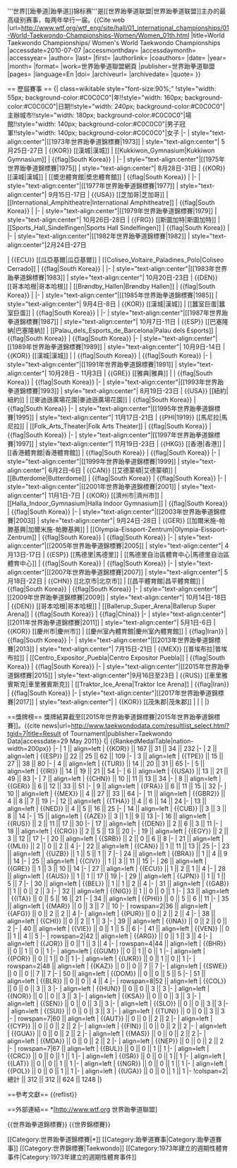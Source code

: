'''世界[[跆拳道|跆拳道]]锦标赛'''是[[世界跆拳道联盟|世界跆拳道联盟]]主办的最高级别赛事，每两年举行一届。<ref>{{Cite web |url=http://www.wtf.org/wtf_eng/site/hall/01_international_championships/01-World-Taekwondo-Championships-Women/Women_01th.html |title=World Taekwondo Championships/ Women's World Taekwondo Championships |accessdate=2010-07-07 |accessmonthday= |accessdaymonth= |accessyear= |author= |last= |first= |authorlink= |coauthors= |date= |year= |month= |format= |work=世界跆拳道聯盟網頁 |publisher=世界跆拳道聯盟 |pages= |language=En |doi= |archiveurl= |archivedate= |quote= }}</ref>

== 歷屆賽事 ==
{| class=wikitable style="font-size:90%;"
!style="width: 55px; background-color:#C0C0C0"|年!!style="width: 160px; background-color:#C0C0C0"|日期!!style="width: 240px; background-color:#C0C0C0"|主辦城市!!style="width: 180px; background-color:#C0C0C0"|場館!!style="width: 140px; background-color:#C0C0C0"|男子冠軍!!style="width: 140px; background-color:#C0C0C0"|女子
|-
| style="text-align:center"|[[1973年世界跆拳道錦標賽|1973]]
| style="text-align:center"| 5月25日-27日
| {{KOR}} [[漢城|漢城]]
| [[Kukkiwon_Gymnasium|Kukkiwon Gymnasium]]
| {{flag|South Korea}}
|
|-
| style="text-align:center"|[[1975年世界跆拳道錦標賽|1975]]
| style="text-align:center"| 8月28日-31日
| {{KOR}} [[漢城|漢城]]
| [[奬忠體育館|奬忠體育館]]
| {{flag|South Korea}}
|
|-
| style="text-align:center"|[[1977年世界跆拳道錦標賽|1977]]
| style="text-align:center"| 9月15日-17日
| {{USA}} [[芝加哥|芝加哥]]
| [[International_Amphitheatre|International Amphitheatre]]
| {{flag|South Korea}}
|
|-
| style="text-align:center"|[[1979年世界跆拳道錦標賽|1979]]
| style="text-align:center"| 10月26日-28日
| {{FRG}} [[斯圖加特|斯圖加特]]
| [[Sports_Hall_Sindelfingen|Sports Hall Sindelfingen]]
| {{flag|South Korea}}
|
|-
| style="text-align:center"|[[1982年世界跆拳道錦標賽|1982]]
| style="text-align:center"|2月24日-27日

| {{ECU}} [[瓜亞基爾|瓜亞基爾]]
| [[Coliseo_Voltaire_Paladines_Polo|Coliseo Cerrado]]
| {{flag|South Korea}}
|
|-
| style="text-align:center"|[[1983年世界跆拳道錦標賽|1983]]
| style="text-align:center"| 10月20日-23日
| {{DEN}} [[哥本哈根|哥本哈根]]
| [[Brøndby_Hallen|Brøndby Hallen]]
| {{flag|South Korea}}
|
|-
| style="text-align:center"|[[1985年世界跆拳道錦標賽|1985]]
| style="text-align:center"| 9月4日-8日
| {{KOR}} [[漢城|漢城]]
| [[蠶室巨蛋|蠶室巨蛋]]
| {{flag|South Korea}}
|
|-
| style="text-align:center"|[[1987年世界跆拳道錦標賽|1987]]
| style="text-align:center"| 10月7日-11日
| {{ESP}} [[巴塞隆納|巴塞隆納]]
| [[Palau_dels_Esports_de_Barcelona|Palau dels Esports]]
| {{flag|South Korea}}
| {{flag|South Korea}}
|-
| style="text-align:center"|[[1989年世界跆拳道錦標賽|1989]]
| style="text-align:center"| 10月9日-14日
| {{KOR}} [[漢城|漢城]]
| 
| {{flag|South Korea}}
| {{flag|South Korea}}
|-
| style="text-align:center"|[[1991年世界跆拳道錦標賽|1991]]
| style="text-align:center"| 10月28日 - 11月3日
| {{GRE}} [[雅典|雅典]]
| 
| {{flag|South Korea}}
| {{flag|South Korea}}
|-
| style="text-align:center"|[[1993年世界跆拳道錦標賽|1993]]
| style="text-align:center"| 8月19日-23日
| {{USA}} [[紐約|紐約]]
| [[麥迪遜廣場花園|麥迪遜廣場花園]]
| {{flag|South Korea}}
| {{flag|South Korea}}
|-
| style="text-align:center"|[[1995年世界跆拳道錦標賽|1995]]
| style="text-align:center"| 11月17日-21日
| {{PHI|1919}} [[馬尼拉|馬尼拉]]
| [[Folk_Arts_Theater|Folk Arts Theater]]
| {{flag|South Korea}}
| {{flag|South Korea}}
|-
| style="text-align:center"|[[1997年世界跆拳道錦標賽|1997]]
| style="text-align:center"| 11月19日-23日
| {{HKG}} [[香港|香港]]
| [[香港體育館|香港體育館]]
| {{flag|South Korea}}
| {{flag|South Korea}}
|-
| style="text-align:center"|[[1999年世界跆拳道錦標賽|1999]]
| style="text-align:center"| 6月2日-6日
| {{CAN}} [[艾德蒙頓|艾德蒙頓]]
| [[Butterdome|Butterdome]]
| {{flag|South Korea}}
| {{flag|South Korea}}
|-
| style="text-align:center"|[[2001年世界跆拳道錦標賽|2001]]
| style="text-align:center"| 11月1日-7日
| {{KOR}} [[濟州市|濟州市]]
| [[Halla_Indoor_Gymnasium|Halla Indoor Gymnasium]]
| {{flag|South Korea}}
| {{flag|South Korea}}
|-
| style="text-align:center"|[[2003年世界跆拳道錦標賽|2003]]
| style="text-align:center"| 9月24日-28日
| {{GER}} [[加爾米施-帕滕基興|加爾米施-帕滕基興]]
| [[Olympia-Eissport-Zentrum|Olympia-Eissport-Zentrum]]
| {{flag|South Korea}}
| {{flag|South Korea}}
|-
| style="text-align:center"|[[2005年世界跆拳道錦標賽|2005]]
| style="text-align:center"| 4月13日-17日
| {{ESP}} [[馬德里|馬德里]]
| [[馬德里自治區體育中心|馬德里自治區體育中心]]
| {{flag|South Korea}}
| {{flag|South Korea}}
|-
| style="text-align:center"|[[2007年世界跆拳道錦標賽|2007]]
| style="text-align:center"| 5月18日-22日
| {{CHN}} [[北京市|北京市]]
| [[昌平體育館|昌平體育館]]
| {{flag|South Korea}}
| {{flag|South Korea}}
|-
| style="text-align:center"|[[2009年世界跆拳道錦標賽|2009]]
| style="text-align:center"| 10月14日-18日
| {{DEN}} [[哥本哈根|哥本哈根]]
| [[Ballerup_Super_Arena|Ballerup Super Arena]]
| {{flag|South Korea}}
| {{flag|China}}
|-
| style="text-align:center"|[[2011年世界跆拳道錦標賽|2011]]
| style="text-align:center"| 5月1日-6日
| {{KOR}} [[慶州市|慶州市]]
| [[慶州室內體育館|慶州室內體育館]]
| {{flag|Iran}}
| {{flag|South Korea}}
|-
| style="text-align:center"|[[2013年世界跆拳道錦標賽|2013]]
| style="text-align:center"| 7月15日-21日
| {{MEX}} [[普埃布拉|普埃布拉]]
| [[Centro_Expositor_Puebla|Centro Expositor Puebla]]
| {{flag|South Korea}}
| {{flag|South Korea}}
|-
| style="text-align:center"|[[2015年世界跆拳道錦標賽|2015]]
| style="text-align:center"|9月16日至23日
| {{RUS}} [[車里雅賓斯克|車里雅賓斯克]]
| [[Traktor_Ice_Arena|Traktor Ice Arena]]
| {{flag|Iran}}
| {{flag|South Korea}}
|-
| style="text-align:center"|[[2017年世界跆拳道錦標賽|2017]]
| style="text-align:center"|
| {{KOR}} [[茂朱郡|茂朱郡]]
| 
| 
| 
|}

==獎牌榜==
獎牌結算截至[[2015年世界跆拳道錦標賽|2015年世界跆拳道錦標賽]]。<ref>{{cite news|url=http://www.taekwondodata.com/resultlist_select.html?tgid=7|title=Result of Tournament|publisher=Taekwondo Data|accessdate=29 May 2011}}</ref>
{| {{RankedMedalTable|nation-width=200px}}
|-
| 1 || align=left | {{KOR}} || 167 || 31 || 34 || 232
|-
| 2 || align=left | {{ESP}} || 22 || 25 || 62 || 109
|-
| 3 || align=left | {{TPE}} || 15 || 27 || 38 || 80
|-
| 4 || align=left | {{TUR}} || 14 || 20 || 31 || 65
|-
| 5 || align=left | {{IRI}} || 14 || 19 || 21 || 54
|-
| 6 || align=left | {{USA}} || 13 || 21 || 49 || 83
|-
| 7 || align=left | {{CHN}} || 10 || 11 || 13 || 34
|-
| 8 || align=left | {{GER}} || 6 || 12 || 33 || 51
|-
| 9 || align=left | {{FRA}} || 6 || 11 || 15 || 32
|-
| 10 || align=left | {{MEX}} || 4 || 27 || 33 || 64
|-
| 11 || align=left | {{GBR2}} || 4 || 8 || 7 || 19
|-
| 12 || align=left | {{THA}} || 4 || 6 || 14 || 24
|-
| 13 || align=left | {{NED}} || 4 || 5 || 16 || 25
|-
| 14 || align=left | {{CUB}} || 3 || 3 || 8 || 14
|-
| 15 || align=left | {{AZE}} || 3 || 1 || 9 || 13
|-
| 16 || align=left | {{RUS}} || 2 || 11 || 17 || 30
|-
| 17 || align=left | {{DEN}} || 2 || 6 || 3 || 11
|-
| 18 || align=left | {{CRO}} || 2 || 5 || 13 || 20
|-
| 19 || align=left | {{EGY}} || 2 || 3 || 12 || 17
|-
| 20 || align=left | {{SRB}} || 2 || 0 || 6 || 8
|-
| 21 || align=left | {{MLI}} || 2 || 0 || 2 || 4
|-
| 22 || align=left | {{CAN}} || 1 || 11 || 13 || 25
|-
| 23 || align=left | {{UZB}} || 1 || 5 || 1 || 7
|-
| 24 || align=left | {{BRA}} || 1 || 4 || 9 || 14
|-
| 25 || align=left | {{CIV}} || 1 || 3 || 11 || 15
|-
| 26 || align=left | {{GRE}} || 1 || 3 || 10 || 14
|-
| 27 || align=left | {{ECU}} || 1 || 2 || 1 || 4
|-
| 28 || align=left | {{AUS}} || 1 || 1 || 17 || 19
|-
| 29 || align=left | {{JPN}} || 1 || 1 || 5 || 7
|-
| 30 || align=left | {{BEL}} || 1 || 1 || 2 || 4
|-
| 31 || align=left | {{GAB}} || 1 || 0 || 2 || 3
|-
| 32 || align=left | {{NIG}} || 1 || 0 || 0 || 1
|-
| 33 || align=left | {{ITA}} || 0 || 5 || 16 || 21
|-
| 34 || align=left | {{PHI}} || 0 || 5 || 6 || 11
|-
| 35 || align=left | {{MAR}} || 0 || 3 || 7 || 10
|-
| rowspan=2|36 || align=left | {{AFG}} || 0 || 2 || 2 || 4
|-
| align=left | {{PUR}} || 0 || 2 || 2 || 4
|-
| 38 || align=left | {{CHI}} || 0 || 2 || 1 || 3
|-
| 39 || align=left | {{INA}} || 0 || 2 || 0 || 2
|-
| 40 || align=left | {{VIE}} || 0 || 1 || 5 || 6
|-
| 41 || align=left | {{VEN}} || 0 || 1 || 4 || 5
|-
| rowspan=2|42 || align=left | {{ARG}} || 0 || 1 || 3 || 4
|-
| align=left | {{JOR}} || 0 || 1 || 3 || 4
|-
| rowspan=4|44 || align=left | {{BHR}} || 0 || 1 || 0 || 1
|-
| align=left | {{GUM}} || 0 || 1 || 0 || 1
|-
| align=left | {{POR}} || 0 || 1 || 0 || 1
|-
| align=left | {{UKR}} || 0 || 1 || 0 || 1
|-
| rowspan=2|48 || align=left | {{KAZ}} || 0 || 0 || 7 || 7
|-
| align=left | {{SWE}} || 0 || 0 || 7 || 7
|-
| 50 || align=left | {{DOM}} || 0 || 0 || 5 || 5
|-
| 51 || align=left | {{BLR}} || 0 || 0 || 4 || 4
|-
| rowspan=8|52 || align=left | {{COL}} || 0 || 0 || 3 || 3
|-
| align=left | {{HUN}} || 0 || 0 || 3 || 3
|-
| align=left | {{NOR}} || 0 || 0 || 3 || 3
|-
| align=left | {{KSA}} || 0 || 0 || 3 || 3
|-
| align=left | {{SEN}} || 0 || 0 || 3 || 3
|-
| align=left | {{SLO}} || 0 || 0 || 3 || 3
|-
| align=left | {{SUI}} || 0 || 0 || 3 || 3
|-
| align=left | {{TUN}} || 0 || 0 || 3 || 3
|-
| rowspan=7|60 || align=left | {{AUT}} || 0 || 0 || 2 || 2
|-
| align=left | {{CYP}} || 0 || 0 || 2 || 2
|-
| align=left | {{FIN}} || 0 || 0 || 2 || 2
|-
| align=left | {{GUA}} || 0 || 0 || 2 || 2
|-
| align=left | {{MAS}} || 0 || 0 || 2 || 2
|-
| align=left | {{MDA}} || 0 || 0 || 2 || 2
|-
| align=left | {{NEP}} || 0 || 0 || 2 || 2
|-
| rowspan=7|67 || align=left | {{BUL}} || 0 || 0 || 1 || 1
|-
| align=left | {{CRC}} || 0 || 0 || 1 || 1
|-
| align=left | {{ISR}} || 0 || 0 || 1 || 1
|-
| align=left | {{LAT}} || 0 || 0 || 1 || 1
|-
| align=left | {{NGR}} || 0 || 0 || 1 || 1
|-
| align=left | {{POL}} || 0 || 0 || 1 || 1
|-
| align=left | {{UGA}} || 0 || 0 || 1 || 1 
|-
!colspan=2| 總計 || 312 || 312 || 624 || 1248
|}

==參考文獻==
{{reflist}}

==外部連結==
*[http://www.wtf.org 世界跆拳道聯盟]

{{世界跆拳道錦標賽}}
{{世界錦標賽}}

[[Category:世界跆拳道錦標賽|*]]
[[Category:跆拳道賽事|Category:跆拳道賽事]]
[[Category:世界錦標賽|Taekwondo]]
[[Category:1973年建立的週期性體育事件|Category:1973年建立的週期性體育事件]]